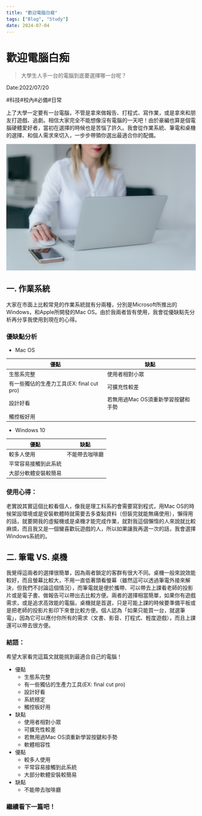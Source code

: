 ```yaml
---
title: "歡迎電腦白癡"
tags: ["Blog", "Study"]
date: 2024-07-04
---
```

# 歡迎電腦白痴

> 大學生人手一台的電腦到底要選擇哪一台呢？
> 

Date:2022/07/20

#科技#校內#必備#日常

上了大學一定要有一台電腦，不管是拿來做報告、打程式、寫作業，或是拿來和朋友打遊戲、追劇。相信大家完全不能想像沒有電腦的一天吧！由於豪編也算是個電腦硬體愛好者，當初在選擇的時候也是苦惱了許久。我會從作業系統、筆電和桌機的選擇、和個人需求來切入，一步步帶領你選出最適合你的配備。

![pexels-marek-levak-2265488.jpg](https://github.com/NCU-FRESH/2024-blog/blob/main/%E6%AD%A1%E8%BF%8E%E9%9B%BB%E8%85%A6%E7%99%BD%E7%97%B4/pexels-marek-levak-2265488.jpg?raw=true)

## 一. 作業系統

大家在市面上比較常見的作業系統就有分兩種，分別是Microsoft所推出的Windows，和Apple所開發的Mac OS。由於我兩者皆有使用，我會從優缺點先分析再分享我使用到現在的心得。

### 優缺點分析

- Mac OS

| 優點 | 缺點 |
| --- | --- |
| 生態系完整 | 使用者相對小眾 |
| 有一些獨佔的生產力工具(EX: final cut pro) | 可擴充性較差 |
| 設計好看 | 若無用過Mac OS須重新學習按鍵和手勢 |
| 觸控板好用 |  |
- Windows 10

| 優點 | 缺點 |
| --- | --- |
| 較多人使用 | 不能帶去咖啡廳 |
| 平常容易接觸到此系統 |  |
| 大部分軟體安裝較簡易 |  |

### 使用心得：

老實說其實這個比較看個人，像我是理工科系的會需要寫到程式，用Mac OS的時候架設環境或是安裝軟體時就需要去多查點資料（但裝完就能無痛使用），懶得用的話，就要開我的虛擬機或是桌機才能完成作業，就對我這個懶惰的人來說就比較麻煩，而且我又是一個蠻喜歡玩遊戲的人，所以如果讓我再選一次的話，我會選擇Windows系統的。

## 二. 筆電 VS. 桌機

我覺得這兩者的選擇很簡單，因為兩者鎖定的客群有很大不同。桌機一般來說效能較好，而且螢幕比較大，不用一直低著頭看螢幕（雖然這可以透過筆電外接來解決，但我們不討論這個情況），而筆電就是便於攜帶、可以帶去上課看老師的投影片或是電子書、做報告可以帶出去比較方便。兩者的選擇相當簡單，如果你有遊戲需求，或是追求高效能的電腦，桌機就是首選，只是可能上課的時候要準備平板或是把老師的投影片影印下來會比較方便。個人認為「如果只能買一台，就選筆電」，因為它可以應付你所有的需求（文書、影音、打程式、輕度遊戲），而且上課還可以帶去很方便。

### 結語：

希望大家看完這篇文就能挑到最適合自己的電腦！

- 優點
    - 生態系完整
    - 有一些獨佔的生產力工具(EX: final cut pro)
    - 設計好看
    - 系統穩定
    - 觸控板好用
- 缺點
    - 使用者相對小眾
    - 可擴充性較差
    - 若無用過Mac OS須重新學習按鍵和手勢
    - 軟體相容性
- 優點
    - 較多人使用
    - 平常容易接觸到此系統
    - 大部分軟體安裝較簡易
- 缺點
    - 不能帶去咖啡廳

### 繼續看下一篇吧！

[](https://ncufresh.ncu.edu.tw/blog/life/?postId=6f42f321-6911-45e2-b22a-b9bf0da6dda7)
